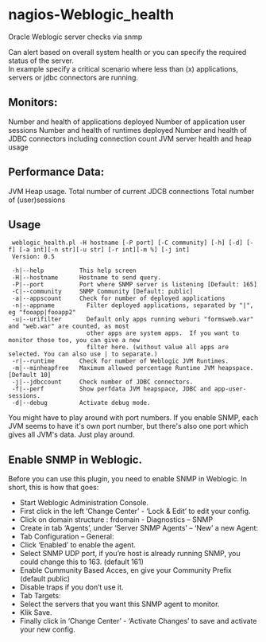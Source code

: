 # nagios-Weblogic_health
Oracle Weblogic server checks via snmp


Can alert based on overall system health or you can specify the required status of the server.  
In example specify a critical scenario where less than (x) applications, servers or jdbc connectors are running.

## Monitors:

Number and health of applications deployed
Number of application user sessions 
Number and health of runtimes deployed
Number and health of JDBC connectors including connection count
JVM server health and heap usage

## Performance Data:

JVM Heap usage.
Total number of current JDCB connections
Total number of (user)sessions

## Usage
```
 weblogic_health.pl -H hostname [-P port] [-C community] [-h] [-d] [-f] [-a int][-n str][-u str] [-r int][-m %] [-j int]
 Version: 0.5

 -h|--help          This help screen
 -H|--hostname      Hostname to send query.
 -P|--port          Port where SNMP server is listening [Default: 165]
 -C|--community     SNMP Community [Default: public]
 -a|--appscount     Check for number of deployed applications
 -n|--appname         Filter deployed applications, separated by "|", eg "fooapp|fooapp2"
 -u|--urifilter       Default only apps running weburi "formsweb.war" and "web.war" are counted, as most
                      other apps are system apps.  If you want to monitor those too, you can give a new
                      filter here. (without value all apps are selected. You can also use | to separate.)
 -r|--runtime       Check for number of Weblogic JVM Runtimes.
 -m|--minheapfree   Maximum allowed percentage Runtime JVM heapspace. [Default 10]
 -j|--jdbccount     Check number of JDBC connectors.
 -f|--perf          Show perfdata JVM heapspace, JDBC and app-user-sessions.
 -d|--debug         Activate debug mode.
```
You might have to play around with port numbers. If you enable SNMP, each JVM seems to have it's own port number, but there's also one port which gives all JVM's data. Just play around.

## Enable SNMP in Weblogic.

Before you can use this plugin, you need to enable SNMP in Weblogic. In short, this is how that goes:

* Start Weblogic Administration Console.
* First click in  the left ‘Change Center’ - ‘Lock & Edit’  to edit your config.
* Click on domain structure : frdomain - Diagnostics – SNMP
* Create in tab ‘Agents’, under ‘Server SNMP Agents’ – ‘New’ a new Agent:
* Tab Configuration – General:
 * Click ‘Enabled’ to enable the agent.
 * Select SNMP UDP port, if you’re host is already running SNMP, you could change this to 163. (default 161)
 * Enable Cummunity Based Acces, en give your Community Prefix (default public)
 * Disable traps if you don’t use it.
* Tab Targets:
 * Select the servers that you want this SNMP agent to monitor.
 * Klik Save.
* Finally click in ‘Change Center’ - ‘Activate Changes’ to save and activate your new config.
